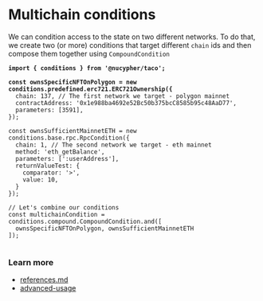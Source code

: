 # Multichain conditions

We can condition access to the state on two different networks. To do that, we create two (or more) conditions that target different `chain` ids and then compose them together using `CompoundCondition`

<pre class="language-typescript"><code class="lang-typescript"><strong>import { conditions } from '@nucypher/taco';
</strong><strong>
</strong><strong>const ownsSpecificNFTOnPolygon = new conditions.predefined.erc721.ERC721Ownership({
</strong>  chain: 137, // The first network we target - polygon mainnet
  contractAddress: '0x1e988ba4692e52Bc50b375bcC8585b95c48AaD77',
  parameters: [3591],
});

const ownsSufficientMainnetETH = new conditions.base.rpc.RpcCondition({
  chain: 1, // The second network we target - eth mainnet
  method: 'eth_getBalance',
  parameters: [':userAddress'],
  returnValueTest: {
    comparator: '>',
    value: 10,
  }
});

// Let's combine our conditions
const multichainCondition = conditions.compound.CompoundCondition.and([
  ownsSpecificNFTOnPolygon, ownsSufficientMainnetETH
]);

</code></pre>

### Learn more&#x20;

* [references.md](../../references.md "mention")
* [advanced-usage](../../advanced-usage/ "mention")
